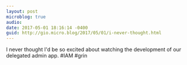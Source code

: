 ```yaml
---
layout: post
microblog: true
audio: 
date: 2017-05-01 18:16:14 -0400
guid: http://gio.micro.blog/2017/05/01/i-never-thought.html
---
```

I never thought I'd be so excited about watching the development of our delegated admin app. #IAM #grin
